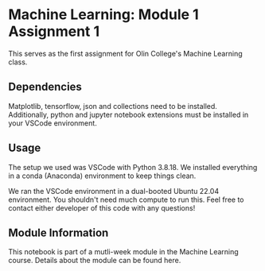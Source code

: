 # Machine Learning: Module 1 Assignment 1

This serves as the first assignment for Olin College's Machine Learning class.

## Dependencies
Matplotlib, tensorflow, json and collections need to be installed. Additionally, python and jupyter notebook extensions must be installed in your VSCode environment.

## Usage 
The setup we used was VSCode with Python 3.8.18. We installed everything in a conda (Anaconda) environment to keep things clean. 

We ran the VSCode environment in a dual-booted Ubuntu 22.04 environment. You shouldn't need much compute to run this. Feel free to contact either developer of this code with any questions! 

## Module Information
This notebook is part of a mutli-week module in the Machine Learning course. Details about the module can be found here. 
